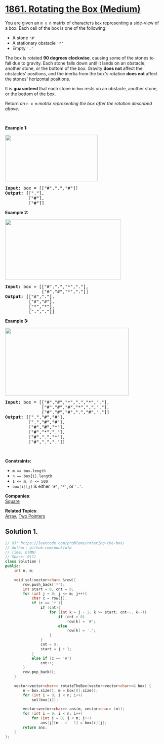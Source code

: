 # [1861. Rotating the Box (Medium)](https://leetcode.com/problems/rotating-the-box/)

<p>You are given an <code>m x n</code> matrix of characters <code>box</code> representing a side-view of a box. Each cell of the box is one of the following:</p>

<ul>
	<li>A stone <code>'#'</code></li>
	<li>A stationary obstacle <code>'*'</code></li>
	<li>Empty <code>'.'</code></li>
</ul>

<p>The box is rotated <strong>90 degrees clockwise</strong>, causing some of the stones to fall due to gravity. Each stone falls down until it lands on an obstacle, another stone, or the bottom of the box. Gravity <strong>does not</strong> affect the obstacles' positions, and the inertia from the box's rotation <strong>does not </strong>affect the stones' horizontal positions.</p>

<p>It is <strong>guaranteed</strong> that each stone in <code>box</code> rests on an obstacle, another stone, or the bottom of the box.</p>

<p>Return <em>an </em><code>n x m</code><em> matrix representing the box after the rotation described above</em>.</p>

<p>&nbsp;</p>
<p><strong>Example 1:</strong></p>

<p><img alt="" src="https://assets.leetcode.com/uploads/2021/04/08/rotatingtheboxleetcodewithstones.png" style="width: 300px; height: 150px;"></p>

<pre><strong>Input:</strong> box = [["#",".","#"]]
<strong>Output:</strong> [["."],
&nbsp;        ["#"],
&nbsp;        ["#"]]
</pre>

<p><strong>Example 2:</strong></p>

<p><img alt="" src="https://assets.leetcode.com/uploads/2021/04/08/rotatingtheboxleetcode2withstones.png" style="width: 375px; height: 195px;"></p>

<pre><strong>Input:</strong> box = [["#",".","*","."],
&nbsp;             ["#","#","*","."]]
<strong>Output:</strong> [["#","."],
&nbsp;        ["#","#"],
&nbsp;        ["*","*"],
&nbsp;        [".","."]]
</pre>

<p><strong>Example 3:</strong></p>

<p><img alt="" src="https://assets.leetcode.com/uploads/2021/04/08/rotatingtheboxleetcode3withstone.png" style="width: 400px; height: 218px;"></p>

<pre><strong>Input:</strong> box = [["#","#","*",".","*","."],
&nbsp;             ["#","#","#","*",".","."],
&nbsp;             ["#","#","#",".","#","."]]
<strong>Output:</strong> [[".","#","#"],
&nbsp;        [".","#","#"],
&nbsp;        ["#","#","*"],
&nbsp;        ["#","*","."],
&nbsp;        ["#",".","*"],
&nbsp;        ["#",".","."]]
</pre>

<p>&nbsp;</p>
<p><strong>Constraints:</strong></p>

<ul>
	<li><code>m == box.length</code></li>
	<li><code>n == box[i].length</code></li>
	<li><code>1 &lt;= m, n &lt;= 500</code></li>
	<li><code>box[i][j]</code> is either <code>'#'</code>, <code>'*'</code>, or <code>'.'</code>.</li>
</ul>

**Companies**:  
[Square](https://leetcode.com/company/square)

**Related Topics**:  
[Array](https://leetcode.com/tag/array/), [Two Pointers](https://leetcode.com/tag/two-pointers/)

## Solution 1.


```cpp
// OJ: https://leetcode.com/problems/rotating-the-box/
// Author: github.com/punkfulw
// Time: O(MN)
// Space: O(1)
class Solution {
public:
    int n, m;
    
    void sol(vector<char> &row){
        row.push_back('*');
        int start = 0, cnt = 0;
        for (int j = 0; j <= m; j++){
            char c = row[j];
            if (c == '*'){
                if (cnt){
                    for (int k = j - 1; k >= start; cnt--, k--){
                        if (cnt > 0)
                            row[k] = '#';
                        else
                            row[k] = '.';
                    }
                }
                cnt = 0;
                start = j + 1;
            }
            else if (c == '#')
                cnt++;   
        }
        row.pop_back();
    }
    
    vector<vector<char>> rotateTheBox(vector<vector<char>>& box) {
        n = box.size(), m = box[0].size();
        for (int i = 0; i < n; i++)
            sol(box[i]);
        
        vector<vector<char>> ans(m, vector<char> (n));
        for (int i = 0; i < n; i++)
            for (int j = 0; j < m; j++)
                ans[j][n - i - 1] = box[i][j];
        return ans;
    }
};
```
